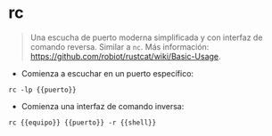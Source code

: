 # rc

> Una escucha de puerto moderna simplificada y con interfaz de comando reversa.
> Similar a `nc`.
> Más información: <https://github.com/robiot/rustcat/wiki/Basic-Usage>.

- Comienza a escuchar en un puerto específico:

`rc -lp {{puerto}}`

- Comienza una interfaz de comando inversa:

`rc {{equipo}} {{puerto}} -r {{shell}}`
